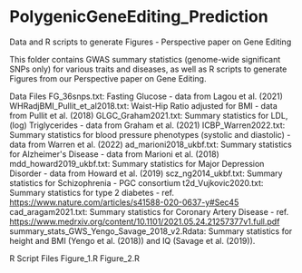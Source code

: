 # PolygenicGeneEditing_Prediction
Data and R scripts to generate Figures - Perspective paper on Gene Editing

This folder contains GWAS summary statistics (genome-wide significant SNPs only) for various traits and diseases, as well as R scripts to generate Figures from our Perspective paper on Gene Editing.


Data Files
FG_36snps.txt: Fasting Glucose - data from Lagou et al. (2021)
WHRadjBMI_Pullit_et_al2018.txt: Waist-Hip Ratio adjusted for BMI - data from Pullit et al. (2018)
GLGC_Graham2021.txt: Summary statistics for LDL, (log) Triglycerides - data from Graham et al. (2021)
ICBP_Warren2022.txt: Summary statistics for blood pressure phenotypes (systolic and diastolic) - data from Warren et al. (2022)
ad_marioni2018_ukbf.txt: Summary statistics for Alzheimer's Disease - data from Marioni et al. (2018) 
mdd_howard2019_ukbf.txt: Summary statistics for Major Depression Disorder - data from Howard et al. (2019)
scz_ng2014_ukbf.txt:  Summary statistics for Schizophrenia - PGC consortium
t2d_Vujkovic2020.txt: Summary statistics for type 2 diabetes - ref.   https://www.nature.com/articles/s41588-020-0637-y#Sec45
cad_aragam2021.txt: Summary statistics for Coronary Artery Disease - ref. 
https://www.medrxiv.org/content/10.1101/2021.05.24.21257377v1.full.pdf
summary_stats_GWS_Yengo_Savage_2018_v2.Rdata: Summary statistics for height and BMI (Yengo et al. (2018)) and IQ (Savage et al. (2019)).


R Script Files
Figure_1.R
Figure_2.R


